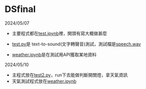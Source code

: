 # DSfinal
2024/05/07


- 主要程式都在[test.ipynb](期末/test.ipynb)裡，開頭有寫大概做甚麼


- [test.py](期末/test.py)是 text-to-sound(文字轉聲音)測試，測試檔是[speech.wav](期末/speech.wav)


- [weather.ipynb](期末/weather.ipynb)是在測試用API獲取某地資料

2024/05/10


-  主程式放在[test2.py](期末/test2.py)，run下去能做判斷開關燈，拿天氣資訊
-  天氣測試程式放在[weather.ipynb](期末/weather.ipynb)
